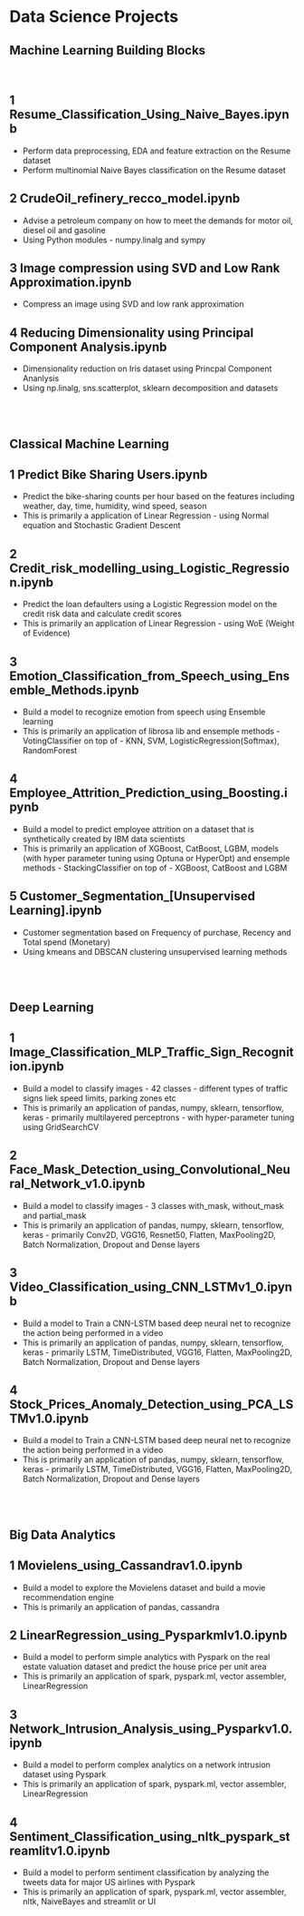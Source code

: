    # Data Science Projects
## Machine Learning Building Blocks
</br>

1 Resume_Classification_Using_Naive_Bayes.ipynb
   -
   - Perform data preprocessing, EDA and feature extraction on the Resume dataset
   - Perform multinomial Naive Bayes classification on the Resume dataset 

2 CrudeOil_refinery_recco_model.ipynb
   -
   - Advise a petroleum company on how to meet the demands for motor oil, diesel oil and gasoline
   - Using Python modules - numpy.linalg and sympy

3 Image compression using SVD and Low Rank Approximation.ipynb
   -
   - Compress an image using SVD and low rank approximation

4 Reducing Dimensionality using Principal Component Analysis.ipynb
   -
   - Dimensionality reduction on Iris dataset using Princpal Component Ananlysis
   - Using np.linalg, sns.scatterplot, sklearn decomposition and datasets

</br>
</br>

## Classical Machine Learning 

1 Predict Bike Sharing Users.ipynb
   -
   - Predict the bike-sharing counts per hour based on the features including weather, day, time, humidity, wind speed, season
   - This is primarily a application of Linear Regression - using Normal equation and Stochastic Gradient Descent

2 Credit_risk_modelling_using_Logistic_Regression.ipynb
   -
   - Predict the loan defaulters using a Logistic Regression model on the credit risk data and calculate credit scores
   - This is primarily an application of Linear Regression - using WoE (Weight of Evidence)

3 Emotion_Classification_from_Speech_using_Ensemble_Methods.ipynb
   -
   - Build a model to recognize emotion from speech using Ensemble learning
   - This is primarily an application of librosa lib and ensemple methods - VotingClassifier on top of - KNN, SVM, LogisticRegression(Softmax), RandomForest 

4 Employee_Attrition_Prediction_using_Boosting.ipynb
   -
   - Build a model to predict employee attrition on a dataset that is synthetically created by IBM data scientists
   - This is primarily an application of XGBoost, CatBoost, LGBM, models (with hyper parameter tuning using Optuna or HyperOpt) and ensemple methods - StackingClassifier on top of - XGBoost, CatBoost and LGBM

 5 Customer_Segmentation_[Unsupervised Learning].ipynb
   -
   - Customer segmentation based on Frequency of purchase, Recency and Total spend (Monetary)
   - Using kmeans and DBSCAN clustering unsupervised learning methods

</br>
</br>

## Deep Learning

1 Image_Classification_MLP_Traffic_Sign_Recognition.ipynb
   -
   - Build a model to classify images - 42 classes - different types of traffic signs liek speed limits, parking zones etc
   - This is primarily an application of pandas, numpy, sklearn, tensorflow, keras - primarily multilayered perceptrons - with hyper-parameter tuning using GridSearchCV

2 Face_Mask_Detection_using_Convolutional_Neural_Network_v1.0.ipynb
   -
   - Build a model to classify images - 3 classes with_mask, without_mask and partial_mask 
   - This is primarily an application of pandas, numpy, sklearn, tensorflow, keras - primarily Conv2D, VGG16, Resnet50, Flatten, MaxPooling2D, Batch Normalization, Dropout and Dense layers  

3 Video_Classification_using_CNN_LSTMv1_0.ipynb
   -
   - Build a model to Train a CNN-LSTM based deep neural net to recognize the action being performed in a video 
   - This is primarily an application of pandas, numpy, sklearn, tensorflow, keras - primarily LSTM, TimeDistributed, VGG16, Flatten, MaxPooling2D, Batch Normalization, Dropout and Dense layers  

4 Stock_Prices_Anomaly_Detection_using_PCA_LSTMv1.0.ipynb
   -
   - Build a model to Train a CNN-LSTM based deep neural net to recognize the action being performed in a video 
   - This is primarily an application of pandas, numpy, sklearn, tensorflow, keras - primarily LSTM, TimeDistributed, VGG16, Flatten, MaxPooling2D, Batch Normalization, Dropout and Dense layers  

</br>
</br>

## Big Data Analytics

1 Movielens_using_Cassandrav1.0.ipynb
   -
   - Build a model to explore the Movielens dataset and build a movie recommendation engine
   - This is primarily an application of pandas, cassandra 

2 LinearRegression_using_Pysparkmlv1.0.ipynb
   -
   - Build a model to perform simple analytics with Pyspark on the real estate valuation dataset and predict the house price per unit area
   - This is primarily an application of spark, pyspark.ml, vector assembler, LinearRegression

3 Network_Intrusion_Analysis_using_Pysparkv1.0.ipynb
   -
   - Build a model to perform complex analytics on a network intrusion dataset using Pyspark 
   - This is primarily an application of spark, pyspark.ml, vector assembler, LinearRegression

4 Sentiment_Classification_using_nltk_pyspark_streamlitv1.0.ipynb
   -
   - Build a model to perform sentiment classification by analyzing the tweets data for major US airlines with Pyspark
   - This is primarily an application of spark, pyspark.ml, vector assembler, nltk, NaiveBayes and streamlit or UI 
